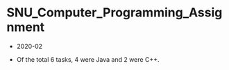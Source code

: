 # SNU_Computer_Programming_Assignment

* 2020-02

* Of the total 6 tasks, 4 were Java and 2 were C++. 
